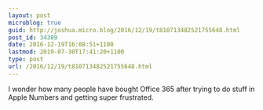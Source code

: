 ```yaml
---
layout: post
microblog: true
guid: http://joshua.micro.blog/2016/12/19/t810713482521755648.html
post_id: 34389
date: 2016-12-19T16:08:51+1100
lastmod: 2019-07-30T17:41:20+1100
type: post
url: /2016/12/19/t810713482521755648.html
---
```

I wonder how many people have bought Office 365 after trying to do stuff in Apple Numbers and getting super frustrated.
